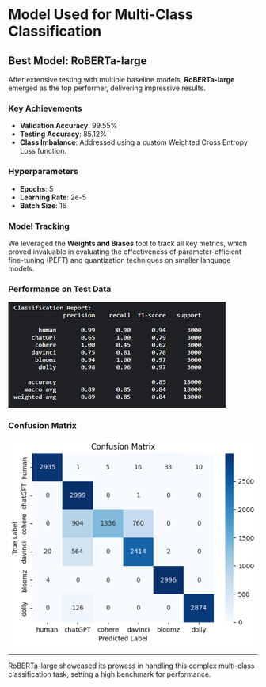 # Model Used for Multi-Class Classification

## Best Model: RoBERTa-large

After extensive testing with multiple baseline models, **RoBERTa-large** emerged as the top performer, delivering impressive results.

### Key Achievements

- **Validation Accuracy**: 99.55%
- **Testing Accuracy**: 85.12%
- **Class Imbalance**: Addressed using a custom Weighted Cross Entropy Loss function.

### Hyperparameters

- **Epochs**: 5
- **Learning Rate**: 2e-5
- **Batch Size**: 16

### Model Tracking

We leveraged the **Weights and Biases** tool to track all key metrics, which proved invaluable in evaluating the effectiveness of parameter-efficient fine-tuning (PEFT) and quantization techniques on smaller language models.

### Performance on Test Data

![Classification Report](./clf_report.png)

### Confusion Matrix

![Confusion Matrix](./conf_matrix.png)

---

RoBERTa-large showcased its prowess in handling this complex multi-class classification task, setting a high benchmark for performance.
